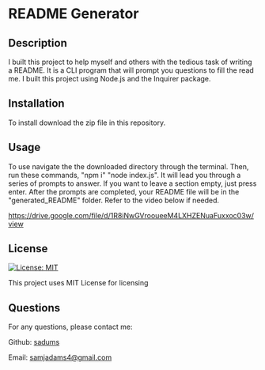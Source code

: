 # README Generator

## Description

I built this project to help myself and others with the tedious task of writing a README. It is a CLI program that will prompt you questions to fill the read me. I built this project using Node.js and the Inquirer package.

## Installation

To install download the zip file in this repository.

## Usage

To use navigate the the downloaded directory through the terminal. Then, run these commands, "npm i" "node index.js". It will lead you through a series of prompts to answer. If you want to leave a section empty, just press enter. After the prompts are completed, your README file will be in the "generated_README" folder.  Refer to the video below if needed.

https://drive.google.com/file/d/1R8iNwGVrooueeM4LXHZENuaFuxxoc03w/view

## License

[![License: MIT](https://img.shields.io/badge/License-MIT-yellow.svg)](https://opensource.org/licenses/MIT)

This project uses MIT License for licensing

## Questions 

For any questions, please contact me:

Github: [sadums](https://github.com/sadums)

Email: samjadams4@gmail.com